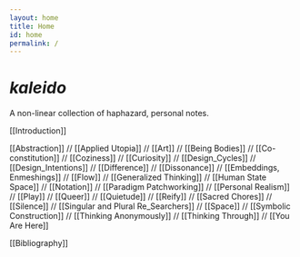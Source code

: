 ```yaml
---
layout: home
title: Home
id: home
permalink: /
---
```


# _kaleido_

A non-linear collection of haphazard, personal notes.

[[Introduction]]

[[Abstraction]]  //
[[Applied Utopia]]   //
[[Art]]    //
[[Being Bodies]]  //
[[Co-constitution]]  //
[[Coziness]]  //
[[Curiosity]]  //
[[Design_Cycles]]  //
[[Design_Intentions]]  //
[[Difference]]  //
[[Dissonance]]  //
[[Embeddings, Enmeshings]]  //
[[Flow]]  //
[[Generalized Thinking]]  //
[[Human State Space]]  //
[[Notation]]  //
[[Paradigm Patchworking]]  //
[[Personal Realism]]  //
[[Play]]  //
[[Queer]]  //
[[Quietude]]  //
[[Reify]]  //
[[Sacred Chores]]  //
[[Silence]]  //
[[Singular and Plural Re_Searchers]]  //
[[Space]]  //
[[Symbolic Construction]]  //
[[Thinking Anonymously]]  //
[[Thinking Through]]  //
[[You Are Here]]

[[Bibliography]]


<style>
  .wrapper {
    max-width: 46em;
  }
</style>
